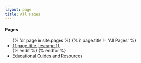 ```yaml
---
layout: page
title: All Pages
---
```


#### Pages

<!-- had to use HTML here, markdown loop gave weird spacing -->
<ul>
{% for page in site.pages %}
	{% if page.title != 'All Pages' %}
	 	<li>
    		<a href="{{ page.url | relative_url }}">{{ page.title | escape }}</a>
  		</li>
  	{% endif %}
{% endfor %}
	<li>
		<a href="{{ site.baseurl }}/resources/all-resources">Educational Guides and Resources</a>
	</li>
</ul>